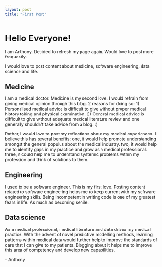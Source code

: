 ```yaml
---
layout: post
title: "First Post"
---
```


# Hello Everyone!

I am Anthony. Decided to refresh my page again. Would love to post more frequently.

I would love to post content about medicine, software engineering, data science and life.

## Medicine
I am a medical doctor. Medicine is my second love. I would refrain from giving medical opinion through this blog. 2 reasons for doing so: 1) Personalised medical advice is difficult to give without proper medical history taking and physical examination. 2) General medical advice is difficult to give without adequate medical literature review and one generally shouldn't take advice from a blog. :)

Rather, I would love to post my reflections about my medical experiences. I believe this has several benefits: one, it would help promote understanding amongst the general populus about the medical industry. two, it would help me to identify gaps in my practice and grow as a medical professional. three, it could help me to understand systemic problems within my profession and think of solutions to them.

## Engineering
I used to be a software engineer. This is my first love. Posting content related to software engineering helps me to keep current with my software engineering skills. Being incompetent in writing code is one of my greatest fears in life. As much as becoming senile.

## Data science
As a medical professional, medical literature and data drives my medical practice. With the advent of novel predictive modelling methods, learning patterns within medical data would further help to improve the standards of care that I can give to my patients. Blogging about it helps me to improve this area of competency and develop new capabilities.

\- Anthony


